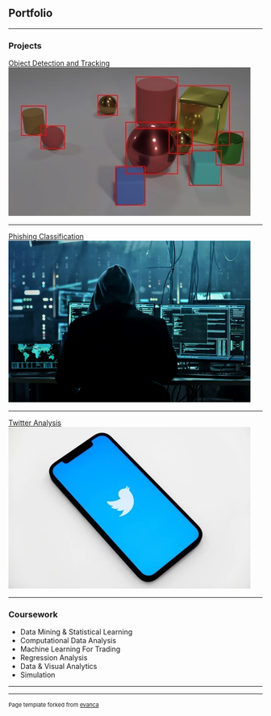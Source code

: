 ## Portfolio

---

### Projects

[Object Detection and Tracking](/pdf/Final_Report_TrackingV2.pdf)
<br>
<img src="images/object.jpg?raw=true"/>

---
[Phishing Classification](/pdf/Phishing_Classification.pdf)
<br>
<img src="images/hacker.jpg?raw=true"/>

---
[Twitter Analysis](/pdf/Twitter_Analysis.pdf)
<br>
<img src="images/twitter.jpg?raw=true"/>

---

### Coursework

- Data Mining & Statistical Learning
- Computational Data Analysis
- Machine Learning For Trading
- Regression Analysis
- Data & Visual Analytics
- Simulation

---




---
<p style="font-size:11px">Page template forked from <a href="https://github.com/evanca/quick-portfolio">evanca</a></p>
<!-- Remove above link if you don't want to attibute -->
